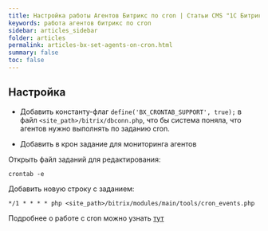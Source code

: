 ```yaml
---
title: Настройка работы Агентов Битрикс по cron | Статьи CMS "1С Битрикс"
keywords: работа агентов битрикс по cron
sidebar: articles_sidebar
folder: articles
permalink: articles-bx-set-agents-on-cron.html
summary: false
toc: false
---
```


## Настройка

* Добавить константу-флаг ```define('BX_CRONTAB_SUPPORT', true);``` в файл ```<site_path>/bitrix/dbconn.php```, что бы система поняла, что агентов нужно выполнять по заданию cron.

* Добавить в крон задание для мониторинга агентов

Открыть файл заданий для редактирования:

```
crontab -e
```

Добавить новую строку с заданием:

```
*/1 * * * * php <site_path>/bitrix/modules/main/tools/cron_events.php
```

Подробнее о работе с cron можно узнать [тут](/bx.github.io/articles-env-cron-howto.html)
